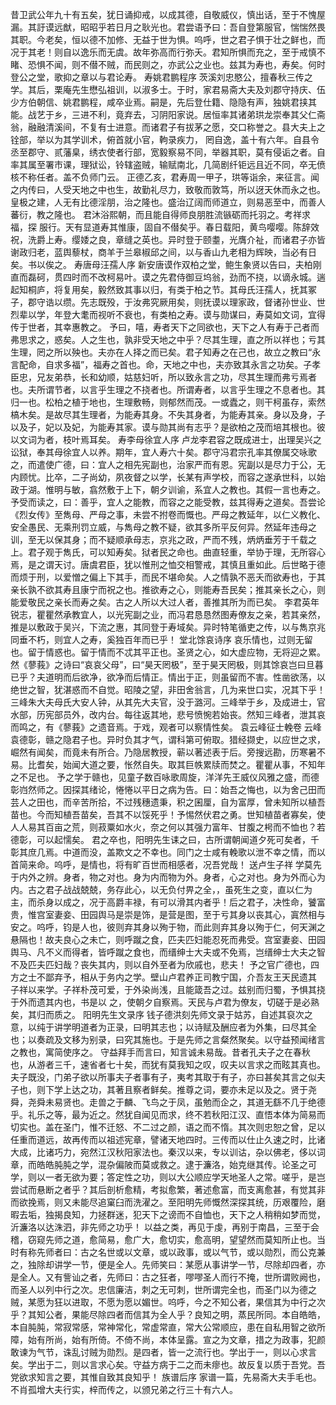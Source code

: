 <!-- { "loadSidebar": true } -->
昔卫武公年九十有五矣，犹日诵抑戒，以成其德，自敬威仪，慎出话，至于不愧屋漏。其訏谟远猷，昭昭乎若日月之耿光也。君尝语予曰：吾自登第服官，惴惴然畏其职。今老矣，恒以德不加修、无益于世为惧。呜呼，世之君子惧于壮之鲜也，而况于其老！则自以逸乐而无虞。故年弥高而行弥夭。君知所惧而充之，至于戒慎不睹、恐惧不闻，则不僣不贼，而民则之，亦武公之业也。兹其为寿也，寿矣。何时登公之堂，歌抑之章以与君论寿。
寿姚君鹏程序
茨溪刘忠愍公，擅春秋三传之学。其后，栗庵先生懋弘祖训，以淑多士。于时，家君易斋大夫及刘郡守持庆、伍少方伯朝信、姚君鹏程，咸卒业焉。嗣是，先后登仕籍、隐隐有声，独姚君挟其能。战艺于乡，三进不利，竟弃去，习阴阳家说。居恒率其诸弟珙龙崇奉其父仁斋翁，融融清溪间，不复有士进意。而诸君子有拔茅之愿，交口称誉之。县大夫上之铨部，举以为其学训术，俯首就小官，軥录疾力，    罔自逸，盖十有六年。自县令丞至郡守、贰藩臬，绣衣使者行部，宽毅察易不同，举器其职，莫有侵诟之者。自率其属至署市课，理狱讼，铃辖盗贼，输赋南北，几简剧纤钜远且近不同，卒无偾核不称任者。盖不负师门云。
正德乙亥，君寿周一甲子，珙等诣余，来征言。闻之内传曰，人受天地之中也生，故勤礼尽力，致敬而敦笃，所以迓天休而永之也。皇极之建，人无有比德淫朋，治之隆也。盛治辽阔而师道立，则易恶至中，而善人蕃衍，教之隆也。
君沐浴熙朝，而且能自得师良朋胜流镞砺而托羽之。考祥求福，探  服行。天有显道寿其惟康，固自不僣矣乎。春日载阳，黄鸟嘤嘤。陈辞效祝，洗爵上寿。缨婑之良，章缝之英也。异时登于颐耋，光膺介祉，而诸君子亦皆谢政归老，蓝舆藜杖，商羊于兰皋椒邱之间，以与香山九老相为辉映，当必有日矣。书以俟之。
寿唐母汪孺人序
新安唐谟作双柏之堂，鲍生象贤以告曰，夫柏刚直而磊砢，贯四时而不改柯易叶。谟之先君侍御豆坞翁，劲而不挠，以谪永城。遄起知桐庐，将复用矣，毅然致其事以归，有类于柏之节。其母氏汪孺人，抚其冢子，郡守诰以缵。先志既殁，于汝弗究厥用矣，则抚谟以理家政，督诸孙世业、世烈辈以学，年登大耄而视听不衰也，有类柏之寿。谟与勋谋曰，寿莫如文词，宜得传于世者，其幸惠教之。
予曰，嘻，寿者天下之同欲也，天下之人有寿于己者而弗思求之，惑矣。人之生也，孰非受天地之中乎？尽其生理，直之所以祥也；亏其生理，罔之所以殃也。夫亦在人择之而已矣。君子知寿之在己也，故立之教曰“永言配命，自求多福”，福寿之首也。命，天地之中也，夫亦致其永言之功矣。子孝臣忠，兄友弟恭，长和幼顺，姑慈妇听，所以致永言之功，尽其生理而弗亏焉者也。夫所谓节者，以言乎生理之不挠者也。所谓寿者，以言乎生理之不息者也。其归一也。松柏之植于地也，生理敷畅，则郁然而茂。一或蠹之，则干柯虽存，索然槁木矣。是故尽其生理者，为能寿其身。不失其身者，为能寿其亲。身以及身，子以及子，妃以及妃，为能寿其家。谟与勋其尚有志乎？是欲柏之茂而培其根也。彼以文词为者，枝叶焉耳矣。
寿李母徐宜人序
卢龙李君容之既成进士，出理吴兴之讼狱，奉其母徐宜人以养。期年，宜人寿六十矣。郡守冯君宗孔率其僚属交咏歌之，而遣使广德，曰：宜人之相先宪副也，治家严而有恩。宪副以是尽力于公，无内顾忧。比卒，二子尚幼，夙夜督之以学，长某有声学校，而容之遂承世科，以始政于湖。惟明与敏，翕然敷于上下，朝夕训谕，系宜人之教也。其假一言也寿之。
予受而读之，曰：善乎，宜人之能教，而容之之能受教，兹其得寿之道矣。吾尝论《烈女传》至雋母、严母之事，未尝不拊卷而慨也。严母之教延年，以仁义教化、安全愚民、无乘刑罚立威，与雋母之教不疑，欲其多所平反何异。然延年违母之训，至无以保其身；而不疑顺承母志，京兆之政，严而不残，炳炳垂芳于千载之上。君子观于雋氏，可以知寿矣。狱者民之命也。曲直轻重，举协于理，无所容心焉，是之谓天讨。唐虞君臣，犹以惟刑之恤交相警戒，其慎且重如此。后世略于德而烦于刑，以爱憎之偏上下其手，而民不堪命矣。人之情孰不恶夭而欲寿也，于其亲长孰不欲其寿且康宁而祝之也。推欲寿之心，则能寿吾民矣；推其亲长之心，则能爱敬民之亲长而寿之矣。古之人所以大过人者，善推其所为而已矣。
李君英年锐志，瞿瞿然承教宜人，以光宪副之业，而冯君恳恳然图寿僚友之亲，若其亲然，推是以敷政于吴兴，下流之惠，其同登于寿域矣。异时特笔循吏之传，以与雋京兆同垂不朽，则宜人之寿，奚独百年而已乎！
堂北馀哀诗序
哀乐情也，过则无留也。留于情惑也。留于情而不忒其平正也。圣贤之心，如大虚应物，无将迎之累。然《蓼莪》之诗曰“哀哀父母”，曰“昊天罔极”，至于昊天罔极，则其馀哀岂曰旦暮已乎？夫道明而后欲净，欲净而后情正。情出于正，则虽留而不害。性凿欲荡，以绝世之智，犹湛惑而不自觉。昭陵之望，非田舍翁言，几为来世口实，况其下乎！
三峰朱大夫母氏大安人钟，从其先大夫官，没于潞河。三峰举于乡，及成进士，官水部，历宪部员外，改内台。每往返其地，悲号愤惋若始丧。然知三峰者，泄其哀而鸣之，有《蓼莪》之遗音焉。于戏，观者可以察情性矣。
袁云峰征士輓卷
云峰袁德彰，赣之隐君子也。异时负其才气，谓科第可俯取。猎经撷史，以应世之求，崛然有闻矣，而竟未有所合。乃隐居教授，蕲以著述表于后。旁搜远勘，历寒暑不易。比耆矣，始闻大道之要，怅然自失。取其巨帙累牍而焚之。瞿瞿从事，不知年之不足也。
予之学于赣也，见童子数百咏歌周旋，洋洋先王威仪风雅之盛，而德彰岿然师之。因探其绪论，惓惓以平日之病为告。曰：始吾之悔也，以为舍己田而芸人之田也，而辛苦所拾，不过残穗遗秉，积之囷厘，自为富厚，曾未知所以植吾苗也。今而知植吾苗矣，吾其不以馁死乎！予惕然伏君之勇。世知植苗者寡矣，使人人易其百亩之荒，则菽粟如水火，奈之何以其强力富年、甘腹之枵而不恤也？若德彰，可以起懦矣。
君之卒也，阳明先生诔之曰，古所谓朝闻道夕死可矣者，千彰其庶几焉。中道而没，盖欺文之不幸也。同门之士咸有輓歌以泄不幸之情，而以首简来命。呜呼，是情也，将有旷百世而相感者，况吾党哉！
送卢生子祥
学莫先于内外之辨。身者，物之对也。身为内而物为外。身者，心之对也。身为外而心为内。古之君子战战兢兢，务存此心，以无负付畀之全，，虽死生之变，直以仁为主，而杀身以成之，况于高爵丰禄，有可以滑其内者乎！后之君子，决性命，饕富贵，惟宫室妻妾、田园舆马是崇是饰，是营是图，至于亏其身以丧其心，寘然相与安之。呜呼，钧是人也，彼则弃其身以殉于物，而此则弃其身以殉于仁，何天渊之悬隔也！故夫良心之未亡，则呼蹴之食，匹夫匹妇能忍死而弗受。宫室妻妾、田园舆马、凡不义而得者，皆呼蹴之食也，而缙绅士大夫或不免焉，岂缙绅士大夫之智不及匹夫匹妇哉？丧失其内，则以自外至者为欣戚也，悲夫！
予之官广德也，四方之士不鄙弃予，相从于务内之学。壁山卢君养正司教宁国，介吾友王天民遗其  子祥以来学。子祥朴茂可爱，于外染尚浅，且能箴吾之过。兹别而归蜀，予惧其挠于外而遗其内也，书是以  之，使朝夕自察焉。天民与卢君为僚友，切磋于是必熟矣，其归而质之。
阳明先生文录序
钱子德洪刻先师文录于姑苏，自述其裒次之意，以纯于讲学明道者为正录，曰明其志也；以诗赋及酬应者为外集，曰尽其全也；以奏疏及文移为别录，曰究其施也。于是先师之言粲然聚矣。以守益预闻绪言之教也，寓简使序之。
守益拜手而言曰，知言诚未易哉。昔者孔夫子之在春秋也，从游者三千，速省者七十矣，而犹有莫我知之叹，叹夫以言求之而眩其真也。夫子既没，门弟子欲以所事夫子者事有子，夷考其取于有子，亦曰甚矣其言之似夫子也，则下学上达之功，其著且察者鲜矣。推尊之词，要亦未足以及之。贤于尧舜，尧舜未易贤也。走兽之于麟、飞鸟之于凤，虽勉而企之，其道无繇不几于绝德乎。礼乐之等，最为近之。然犹自闻见而求，终不若秋阳江汉、直悟本体为简易而切实也。盖在圣门，惟不迁怒、不二过之颜，语之而不惰。其次则忠恕之曾，足以任重而道远，故再传而以祖述宪章，譬诸天地四时。三传而以仕止久速之时，比诸大成，比诸巧力，宛然江汉秋阳家法也。秦汉以来，专以训诂，杂以佛老，侈以词章，而皓皓肫肫之学，混杂偏陂而莫或救之。逮于濂洛，始克继其传。论圣之可学，则以一者无欲为要；答定性之功，则以大公顺应学天地圣人之常。嗟乎，是岂尝试而悬断之者乎？其后剖析愈精，考拟愈繁，著述愈富，而支离愈甚，有觉其非而欲挽焉，则又未能尽追窠臼而洗濯之。至阳明先师慨然深探其统，历艰覆险，磨暇去垢，独揭良知，力拯群迷，犯天下之谤而不自恤也，天下之人稍稍如梦而觉，沂濂洛以达洙泗，非先师之功乎！
以益之类，再见于虔，再别于南昌，三至于会稽，窃窥先师之道，愈简易，愈广大，愈切实，愈高明，望望然而莫知所止也。当时有称先师者曰：古之名世或以文章，或以政事，或以气节，或以勋烈，而公克兼之，独除却讲学一节，便是全人。先师笑曰：某愿从事讲学一节，尽除却四者，亦是全人。又有訾讪之者，先师曰：古之狂者，嘐嘐圣人而行不掩，世所谓败阙也，而圣人以列中行之次。忠信廉洁，刺之无可刺，世所谓完全也，而圣门以为德之贼，某愿为狂以进取，不愿为愿以媚世。呜呼，今之不知公者，果信其为中行之次乎？其知公者，果能尽除四者而信其为全人乎？良知之明，蒸民所同。本自皓皓，本自肫肫，常寂常感，常神常化，常虚常直，常大公常顺应，患在自私用智之欲所障，始有所尚，始有所倚。不倚不尚，本体呈露。宣之为文章，措之为政事，犯颜敢谏为气节，诛乱讨贼为勋烈。是四者，皆一之流行也。学出于一，则以心求言矣。学出于二，则以言求心矣。守益方病于二之而未瘳也。故反复以质于吾党。吾党欲求知言之要，其惟自致其良知乎！
族谱后序
家谱一篇，先易斋大夫手毛也。不肖孤增大夫行实，梓而传之，以颁兄弟之行三十有六人。
